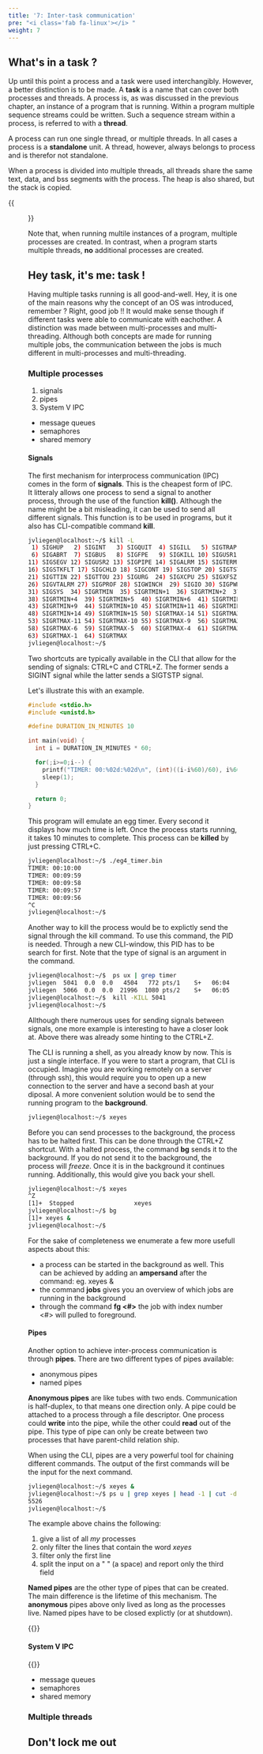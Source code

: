 ```yaml
---
title: '7: Inter-task communication'
pre: "<i class='fab fa-linux'></i> "
weight: 7
---
```

<!--
&laquo;&nbsp;[Back to Table of Contents](/)<br/>

<hr/>
< !--
&raquo;&nbsp;[Naar de labo opgave](#oef)
-->

## What's in a task ?

Up until this point a process and a task were used interchangibly. However, a better distinction is to be made. A **task** is a name that can cover both processes and threads. A process is, as was discussed in the previous chapter, an instance of a program that is running. Within a program multiple sequence streams could be written. Such a sequence stream within a process, is referred to with a **thread**. 

A process can run one single thread, or multiple threads. In all cases a process is a **standalone** unit. A thread, however, always belongs to process and is therefor not standalone.

When a process is divided into multiple threads, all threads share the same text, data, and bss segments with the process. The heap is also shared, but the stack is copied.

{{<figure src="/img/os4_proc_thread.png" title="Sections in a single threaded (left) and multithreaded (right) process.">}}

Note that, when running multile instances of a program, multiple processes are created. In contrast, when a program starts multiple threads, **no** additional processes are created.


## Hey task, it's me: task !

Having multiple tasks running is all good-and-well. Hey, it is one of the main reasons why the concept of an OS was introduced, remember ? Right, good job !! It would make sense though if different tasks were able to communicate with eachother. A distinction was made between multi-processes and multi-threading. Although both concepts are made for running multiple jobs, the communication between the jobs is much different in multi-processes and multi-threading.

### Multiple processes

1. signals
2. pipes
3. System V IPC
  * message queues
  * semaphores
  * shared memory


#### Signals
The first mechanism for interprocess communication (IPC) comes in the form of **signals**. This is the cheapest form of IPC. It litteraly allows one process to send a signal to another process, through the use of the function **kill()**. Although the name might be a bit misleading, it can be used to send all different signals. This function is to be used in programs, but it also has CLI-compatible command **kill**.

```bash
jvliegen@localhost:~/$ kill -L
 1) SIGHUP   2) SIGINT   3) SIGQUIT  4) SIGILL   5) SIGTRAP
 6) SIGABRT  7) SIGBUS   8) SIGFPE   9) SIGKILL 10) SIGUSR1
11) SIGSEGV 12) SIGUSR2 13) SIGPIPE 14) SIGALRM 15) SIGTERM
16) SIGSTKFLT 17) SIGCHLD 18) SIGCONT 19) SIGSTOP 20) SIGTSTP
21) SIGTTIN 22) SIGTTOU 23) SIGURG  24) SIGXCPU 25) SIGXFSZ
26) SIGVTALRM 27) SIGPROF 28) SIGWINCH  29) SIGIO 30) SIGPWR
31) SIGSYS  34) SIGRTMIN  35) SIGRTMIN+1  36) SIGRTMIN+2  37) SIGRTMIN+3
38) SIGRTMIN+4  39) SIGRTMIN+5  40) SIGRTMIN+6  41) SIGRTMIN+7  42) SIGRTMIN+8
43) SIGRTMIN+9  44) SIGRTMIN+10 45) SIGRTMIN+11 46) SIGRTMIN+12 47) SIGRTMIN+13
48) SIGRTMIN+14 49) SIGRTMIN+15 50) SIGRTMAX-14 51) SIGRTMAX-13 52) SIGRTMAX-12
53) SIGRTMAX-11 54) SIGRTMAX-10 55) SIGRTMAX-9  56) SIGRTMAX-8  57) SIGRTMAX-7
58) SIGRTMAX-6  59) SIGRTMAX-5  60) SIGRTMAX-4  61) SIGRTMAX-3  62) SIGRTMAX-2
63) SIGRTMAX-1  64) SIGRTMAX  
jvliegen@localhost:~/$  
```

Two shortcuts are typically available in the CLI that allow for the sending of signals: CTRL+C and CTRL+Z. The former sends a SIGINT signal while the latter sends a SIGTSTP signal.

Let's illustrate this with an example.

```C
#include <stdio.h>
#include <unistd.h>

#define DURATION_IN_MINUTES 10

int main(void) {
  int i = DURATION_IN_MINUTES * 60;

  for(;i>=0;i--) {
    printf("TIMER: 00:%02d:%02d\n", (int)((i-i%60)/60), i%60);
    sleep(1);
  }

  return 0;
}
```

This program will emulate an egg timer. Every second it displays how much time is left. Once the process starts running, it takes 10 minutes to complete. This process can be **killed** by just pressing CTRL+C.

```bash
jvliegen@localhost:~/$ ./eg4_timer.bin 
TIMER: 00:10:00
TIMER: 00:09:59
TIMER: 00:09:58
TIMER: 00:09:57
TIMER: 00:09:56
^C
jvliegen@localhost:~/$ 

```

Another way to kill the process would be to explictly send the signal through the kill command. To use this command, the PID is needed. Through a new CLI-window, this PID has to be search for first. Note that the type of signal is an argument in the command.

```bash
jvliegen@localhost:~/$  ps ux | grep timer
jvliegen  5041  0.0  0.0   4504   772 pts/1    S+   06:04   0:00 ./eg4_timer.bin
jvliegen  5066  0.0  0.0  21996  1080 pts/2    S+   06:05   0:00 grep --color=auto timer
jvliegen@localhost:~/$  kill -KILL 5041
jvliegen@localhost:~/$ 
```

Allthough there numerous uses for sending signals between signals, one more example is interesting to have a closer look at. Above there was already some hinting to the CTRL+Z. 

The CLI is running a shell, as you already know by now. This is just a single interface. If you were to start a program, that CLI is occupied. Imagine you are working remotely on a server (through ssh), this would require you to open up a new connection to the server and have a second bash at your diposal. A more convenient solution would be to send the running program to the **background**.

```bash
jvliegen@localhost:~/$ xeyes 
```

Before you can send processes to the background, the process has to be halted first. This can be done through the CTRL+Z shortcut. With a halted process, the command **bg** sends it to the background. If you do not send it to the background, the process will *freeze*. Once it is in the background it continues running. Additionally, this would give you back your shell.

```bash
jvliegen@localhost:~/$ xeyes 
^Z
[1]+  Stopped                 xeyes
jvliegen@localhost:~/$ bg
[1]+ xeyes &
jvliegen@localhost:~/$ 
```

For the sake of completeness we enumerate a few more usefull aspects about this:

* a process can be started in the background as well. This can be achieved by adding an **ampersand** after the command: eg. xeyes &
* the command **jobs** gives you an overview of which jobs are running in the background
* through the command **fg <#>** the job with index number <#> will pulled to foreground.


#### Pipes
Another option to achieve inter-process communication is through **pipes**. There are two different types of pipes available:
* anonymous pipes
* named pipes

**Anonymous pipes** are like tubes with two ends. Communication is half-duplex, to that means one direction only. A pipe could be attached to a process through a file descriptor. One process could **write** into the pipe, while the other could **read** out of the pipe. This type of pipe can only be create between two processes that have parent-child relation ship. 

When using the CLI, pipes are a very powerful tool for chaining different commands. The output of the first commands will be the input for the next command.

```bash
jvliegen@localhost:~/$ xeyes &
jvliegen@localhost:~/$ ps u | grep xeyes | head -1 | cut -d " " -f 3
5526
jvliegen@localhost:~/$ 
```

The example above chains the following:

1. give a list of all *my* processes
2. only filter the lines that contain the word *xeyes*
3. filter only the first line 
4. split the input on a " " (a space) and report only the third field

**Named pipes** are the other type of pipes that can be created. The main difference is the lifetime of this mechanism. The **anonymous** pipes above only lived as long as the processes live. Named pipes have to be closed explictly (or at shutdown).

{{<todo message="Give example on > and <">}}

#### System V IPC
{{<todo message="Out-of-scope ?">}}

  * message queues
  * semaphores
  * shared memory

### Multiple threads


## Don't lock me out